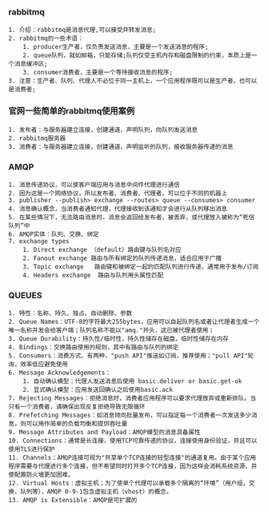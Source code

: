 ### rabbitmq
	1. 介绍：rabbitmq是消息代理,可以接受并转发消息;
	2. rabbitmq的一些术语：
		1. producer生产者，仅负责发送消息，主要是一个发送消息的程序;
		2. queue队列，就如邮箱，只能存储;队列仅受主机内存和磁盘限制的约束，本质上是一个消息缓冲区;
		3. consumer消费者，主要是一个等待接收消息的程序;
	3. 注意：生产者、队列、代理人不必位于同一主机上，一个应用程序既可以是生产者，也可以是消费者;

### 官网一些简单的rabbitmq使用案例
	1. 发布者：与服务器建立连接，创建通道，声明队列，向队列发送消息
	2. rabbitmq服务器
	3. 消费者：与服务器建立连接，创建通道，声明监听的队列，接收服务器传递的消息

### AMQP
	1. 消息传递协议，可以使客户端应用与消息中间件代理进行通信
	2. 因为这是一个网络协议，所以发布者、消费者、代理者，可以位于不同的机器上
	3. publisher --publish> exchange --routes> queue --consumes> consumer
	4. 消息确认概念，当消费者通知代理，代理接收到该通知才会进行从队列移出消息
	5. 在某些情况下，无法路由消息时，消息会返回给发布者，被丢弃，或代理放入被称为“死信队列”中
	6. AMQP实体：队列、交换、绑定
	7. exchange types
		1. Direct exchange （default）路由键与队列名对应
		2. Fanout exchange 路由与所有绑定的队列传递消息，适合应用于广播
		3. Topic exchange 	路由键和被绑定一起的匹配队列进行传递，通常用于发布/订阅
		4. Headers exchange  路由与队列用头属性匹配

### QUEUES
	1. 特性：名称、持久、独占、自动删除、参数
	2. Queue Names：UTF-8的字符最大255bytes，应用可以自起队列名或者让代理者生成一个唯一名称并发会给客户端；队列名称不能以"amq."开头，这已被代理者使用；
	3. Queue Durability：持久性/临时性，持久性储存在磁盘，临时性储存在内存
	4. Bindings：交换路由使用的规则，其中有路由与队列的绑定
	5. Consumers：消费方式，有两种，"push API"推送如订阅，推荐使用；"pull API"轮询，效率低应避免使用
	6. Message Acknowledgements：
		1. 自动确认模型：代理人发送消息后使用 basic.deliver or basic.get-ok
		2. 显式确认模型：应用发送回确认之后使用basic.ack
	7. Rejecting Messages：拒绝消息时，消费者应用程序可以要求代理放弃或重新排队。当只有一个消费者，请确保出现反复拒绝导致无限循环
	8. Prefetching Messages：如消息倾向批量发布，可以指定每一个消费者一次发送多少消息，则可以用作简单的负载均衡和提供吞吐量
	9. Message Attributes and Payload：AMQP模型的消息具备属性
	10. Connections：通常是长连接，使用TCP可靠传递的协议，连接使用身份验证，并且可以使用TLS进行保护
	11. Channels：AMQP连接可视为"共享单个TCP连接的轻型连接"的通道复用。由于某个应用程序需要与代理进行多个连接，但不希望同时打开多个TCP连接，因为这样会消耗系统资源，并使配置防火墙更加困难。
	12. Virtual Hosts：虚拟主机；为了使单个代理可以承载多个隔离的“环境”（用户组，交换，队列等），AMQP 0-9-1包含虚拟主机（vhost）的概念。
	13. AMQP is Extensible：AMQP是可扩展的
		